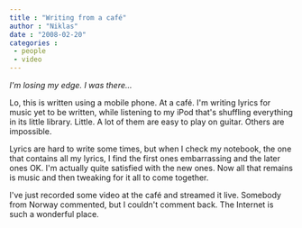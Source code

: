 ```yaml
---
title : "Writing from a café"
author : "Niklas"
date : "2008-02-20"
categories : 
 - people
 - video
---
```


_I'm losing my edge. I was there..._

Lo, this is written using a mobile phone. At a café. I'm writing lyrics for music yet to be written, while listening to my iPod that's shuffling everything in its little library. Little. A lot of them are easy to play on guitar. Others are impossible.

Lyrics are hard to write some times, but when I check my notebook, the one that contains all my lyrics, I find the first ones embarrassing and the later ones OK. I'm actually quite satisfied with the new ones. Now all that remains is music and then tweaking for it all to come together.

I've just recorded some video at the café and streamed it live. Somebody from Norway commented, but I couldn't comment back. The Internet is such a wonderful place.
